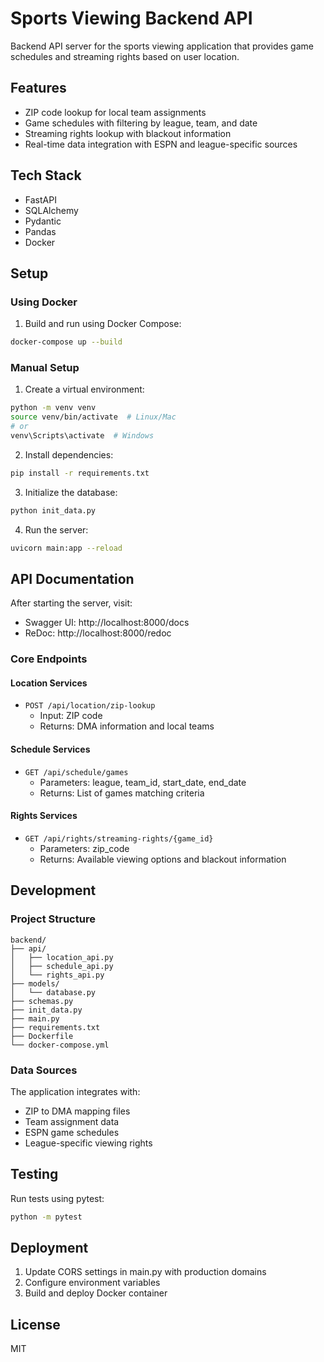 # Sports Viewing Backend API

Backend API server for the sports viewing application that provides game schedules and streaming rights based on user location.

## Features

- ZIP code lookup for local team assignments
- Game schedules with filtering by league, team, and date
- Streaming rights lookup with blackout information
- Real-time data integration with ESPN and league-specific sources

## Tech Stack

- FastAPI
- SQLAlchemy
- Pydantic
- Pandas
- Docker

## Setup

### Using Docker

1. Build and run using Docker Compose:
```bash
docker-compose up --build
```

### Manual Setup

1. Create a virtual environment:
```bash
python -m venv venv
source venv/bin/activate  # Linux/Mac
# or
venv\Scripts\activate  # Windows
```

2. Install dependencies:
```bash
pip install -r requirements.txt
```

3. Initialize the database:
```bash
python init_data.py
```

4. Run the server:
```bash
uvicorn main:app --reload
```

## API Documentation

After starting the server, visit:
- Swagger UI: http://localhost:8000/docs
- ReDoc: http://localhost:8000/redoc

### Core Endpoints

#### Location Services
- `POST /api/location/zip-lookup`
  - Input: ZIP code
  - Returns: DMA information and local teams

#### Schedule Services
- `GET /api/schedule/games`
  - Parameters: league, team_id, start_date, end_date
  - Returns: List of games matching criteria

#### Rights Services
- `GET /api/rights/streaming-rights/{game_id}`
  - Parameters: zip_code
  - Returns: Available viewing options and blackout information

## Development

### Project Structure
```
backend/
├── api/
│   ├── location_api.py
│   ├── schedule_api.py
│   └── rights_api.py
├── models/
│   └── database.py
├── schemas.py
├── init_data.py
├── main.py
├── requirements.txt
├── Dockerfile
└── docker-compose.yml
```

### Data Sources

The application integrates with:
- ZIP to DMA mapping files
- Team assignment data
- ESPN game schedules
- League-specific viewing rights

## Testing

Run tests using pytest:
```bash
python -m pytest
```

## Deployment

1. Update CORS settings in main.py with production domains
2. Configure environment variables
3. Build and deploy Docker container

## License

MIT
